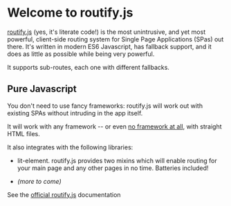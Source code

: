 # Welcome to routify.js

[routify.js](https://mobily-enterprises.github.io/routify/routify.html) (yes, it's literate code!) is the most unintrusive, and yet most powerful, client-side routing system for Single Page Applications (SPas) out there.
It's written in modern ES6 Javascript, has fallback support, and it does as little as possible while being very powerful.

It supports sub-routes, each one with different fallbacks.

## Pure Javascript

You don't need to use fancy frameworks: routify.js will work out with existing SPAs without intruding in the app itself.

It will work with any framework -- or even [no framework at all](https://mobily-enterprises.github.io/routify/guides/01-straight-html.html), with straight HTML files.

It also integrates with the following libraries:

* lit-element. routify.js provides two mixins which will enable routing for your main page
and any other pages in no time. Batteries included!

* _(more to come)_

See the [official routify.js](https://mobily-enterprises.github.io/routify/) documentation
